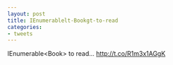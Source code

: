 ```yaml
---
layout: post
title: IEnumerablelt-Bookgt-to-read
categories:
- tweets
---
```

IEnumerable&lt;Book&gt; to read... http://t.co/R1m3x1AGgK